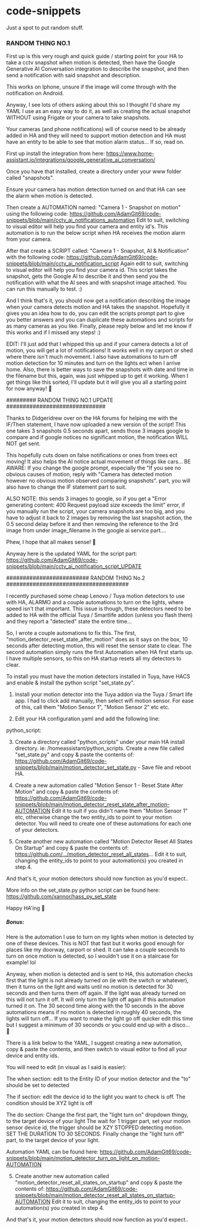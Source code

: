 # code-snippets
Just a spot to put random stuff.

### RANDOM THING NO.1 ###########
First up is this very rough and quick guide / starting point for your HA to take a cctv snapshot when motion is detected, then have the Google Generative AI Conversation integration to describe the snapshot, and then send a notification with said snapshot and description.

This works on Iphone, unsure if the image will come through with the notification on Android. 

Anyway, I see lots of others asking about this so I thought I'd share my YAML I use as an easy way to do it, as well as creating the actual snapshot WITHOUT using Frigate or your camera to take snapshots. 

Your cameras (and phone notifications) will of course need to be already added in HA and they will need to support motion detection and HA must have an entity to be able to see that motion alarm status... If so, read on. 

First up install the integration from here:  https://www.home-assistant.io/integrations/google_generative_ai_conversation/

Once you have that installed, create a directory under your www folder called "snapshots".

Ensure your camera has motion detection turned on and that HA can see the alarm when motion is detected.

Then create a AUTOMATION named:  "Camera 1 - Snapshot on motion"  using the following code: https://github.com/AdamGit69/code-snippets/blob/main/cctv_ai_notifications_automation
Edit to suit, switching to visual editor will help you find your camera  and entity id's. This automation is to run the below script when HA receives the motion alarm from your camera.

 After that create a SCRIPT called: "Camera 1 - Snapshot, AI & Notification" with the following code: https://github.com/AdamGit69/code-snippets/blob/main/cctv_ai_notification_script
Again edit to suit, switching to visual editor will help you find your camera id. This script takes the snapshot, gets the Google AI to describe it and then send you the notification with what the AI sees and with snapshot image attached. You can run this manually to test. :)

And I think that's it, you should now get a notification describing the image when your camera detects motion and HA takes the snapshot. Hopefully it gives you an idea how to do, you can edit the scripts prompt part to give you better answers and you can duplicate these automations and scripts for as many cameras as you like.  Finally, please reply below and let me know if this works and if I missed any steps! :)

EDIT: I'll just add that I whipped this up and if your camera detects a lot of motion, you will get a lot of notifications! It works well in my carport or shed where there isn't much movement. I also have automations to turn off motion detection for 10 minutes and turn on the lights ect when I arrive home. Also, there is better ways to save the snapshots with date and time in the filename but this, again, was just whipped up to get it working. When I get things like this sorted, I'll update but it will give you all a starting point for now anyway! 🙂

######### RANDOM THING NO.1 UPDATE ##############################

Thanks to Didgeridrew over on the HA forums for helping me with the IF/Then statement, I have now uploaded a new version of the script! 
This one takes 3 snapshots 0.5 seconds apart, sends those 3 images google to compare and if google notices no significant motion, the notification WILL NOT get sent. 

This hopefully cuts down on false notifications or ones from trees ect moving! It also helps the AI notice actual movement of things like cars...
BE AWARE: If you change the google prompt, especially the "If you see no obvious causes of motion, reply with "Camera has detected motion however no obvious motion observed comparing snapshots". part, you will also have to change the IF statement part to suit. 

ALSO NOTE: this sends 3 images to google, so if you get a "Error generating content: 400 Request payload size exceeds the limit" error, if you manually run the script, your camera snapshots are too big, and you have to adjust it back to 2 images by removing the last snapshot action, the  0.5 second delay before it and then removing the reference to the 3rd image from under image_filename in the google ai service part.... 

Phew, I hope that all makes sense! 🙂 

Anyway here is the updated YAML for the script part:
https://github.com/AdamGit69/code-snippets/blob/main/cctv_ai_notification_script_UPDATE

######################### RANDOM THING No.2 #####################################

I recently purchased some cheap Lenovo / Tuya motion detectors to use with HA, ALARMO and a couple automations to turn on the lights, where speed isn't that important. This issue is though, these detectors need to be added to HA with the official Tuya / Smartlife addon (unless you flash them) and they report a "detected" state the entire time... 

So, I wrote a couple automations to fix this. The first, "motion_detector_reset_state_after_motion" does as it says on the box, 10 seconds after detecting motion, this will reset the sensor state to clear. The second automation simply runs the first Automation when HA first starts up. I have multiple sensors, so this on HA startup resets all my detectors to clear.

To install you must have the motion detectors installed in Tuya, have HACS and enable & install the python script "set_state.py".

1) Install your motion detector into the Tuya addon via the Tuya / Smart life app. I had to click add manually, then select wifi motion sensor. For ease of this, call them "Motion Sensor 1", "Motion Sensor 2" etc etc.

2) Edit your HA configuration.yaml and add the following line:

python_script:

3) Create a directory called "python_scripts" under your main HA install directory. ie: /homeassistant/python_scripts. Create a new file called "set_state.py" and copy & paste the contents of: 
https://github.com/AdamGit69/code-snippets/blob/main/motion_detector_set_state.py  - Save file and reboot HA.

4) Create a new automation called "Motion Sensor 1 - Reset State After Motion" and copy & paste the contents of:
https://github.com/AdamGit69/code-snippets/blob/main/motion_detector_reset_state_after_motion-AUTOMATION
Edit it to suit if you didn't name them "Motion Sensor 1" etc, otherwise change the two entity_ids to point to your motion detector.  You will need to create one of these automations for each one of your detectors.

5) Create another new automation called "Motion Detector Reset All States On Startup" and copy & paste the contents of:
https://github.com/.../motion_detector_reset_all_states...
Edit it to suit, changing the entity_ids to point to your automation(s) you created in step 4.

And that's it, your motion detectors should now function as you'd expect..

More info on the set_state.py python script can be found here:
https://github.com/xannor/hass_py_set_state

Happy HA'ing 🙂

##### Bonus: ###########
Here is the automation I use to turn on my lights when motion is detected by one of these devices. This is NOT that fast but it works good enough for places like my doorway, carport or shed. It can take a couple seconds to turn on once motion is detected, so I wouldn't use it on a staircase for example! lol 

Anyway, when motion is detected and is sent to HA, this automation checks first that the light is not already turned on (ie with the switch or whatever), then it turns on the light and waits until no motion is detected for 30 seconds and then turns them off again. If the light was already turned on this will not turn it off. It will only turn the light off again if this automation turned it on. The 30 second time along with the 10 seconds in the above automations means if no motion is detected in roughly 40 seconds, the lights will turn off... If you want to make the light go off quicker edit this time but I suggest a minimum of 30 seconds or you could end up with a disco... 🙂

There is a link below to the YAML, I suggest creating a new automation, copy & paste the contents, and then switch to visual editor to find all your device and entity ids. 

You will need to edit (in visual as I said is easier):

The when section: edit to the Entity ID of your motion detector and the "to" should be set to detected

The if section: edit the device id to the light you want to check is off. The condition should be XYZ light is off

The do section: Change the first part, the "light turn on" dropdown thingy, to the target device of your light
The wait for 1 trigger part, set your motion sensor device id, the trigger should be XZY STOPPED detecting motion. SET THE DURATION TO 30 SECONDS.
Finally change the "light turn off" part, to the target device of your light.

Automation YAML can be found here:
https://github.com/AdamGit69/code-snippets/blob/main/motion_detector_turn_on_light_on_motion-AUTOMATION

5) Create another new automation called "motion_detector_reset_all_states_on_startup" and copy & paste the contents of:
https://github.com/AdamGit69/code-snippets/blob/main/motion_detector_reset_all_states_on_startup-AUTOMATION
Edit it to suit, changing the entity_ids to point to your automation(s) you created in step 4.

And that's it, your motion detectors should now function as you'd expect..
